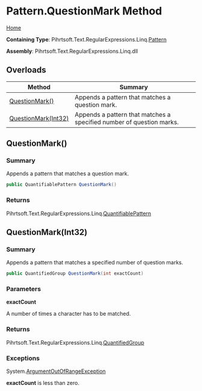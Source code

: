 # Pattern\.QuestionMark Method

[Home](../../../../../../README.md)

**Containing Type**: Pihrtsoft\.Text\.RegularExpressions\.Linq\.[Pattern](../README.md)

**Assembly**: Pihrtsoft\.Text\.RegularExpressions\.Linq\.dll

## Overloads

| Method | Summary |
| ------ | ------- |
| [QuestionMark()](#Pihrtsoft_Text_RegularExpressions_Linq_Pattern_QuestionMark) | Appends a pattern that matches a question mark\. |
| [QuestionMark(Int32)](#Pihrtsoft_Text_RegularExpressions_Linq_Pattern_QuestionMark_System_Int32_) | Appends a pattern that matches a specified number of question marks\. |

## QuestionMark\(\) <a name="Pihrtsoft_Text_RegularExpressions_Linq_Pattern_QuestionMark"></a>

### Summary

Appends a pattern that matches a question mark\.

```csharp
public QuantifiablePattern QuestionMark()
```

### Returns

Pihrtsoft\.Text\.RegularExpressions\.Linq\.[QuantifiablePattern](../../QuantifiablePattern/README.md)

## QuestionMark\(Int32\) <a name="Pihrtsoft_Text_RegularExpressions_Linq_Pattern_QuestionMark_System_Int32_"></a>

### Summary

Appends a pattern that matches a specified number of question marks\.

```csharp
public QuantifiedGroup QuestionMark(int exactCount)
```

### Parameters

**exactCount**

A number of times a character has to be matched\.

### Returns

Pihrtsoft\.Text\.RegularExpressions\.Linq\.[QuantifiedGroup](../../QuantifiedGroup/README.md)

### Exceptions

System\.[ArgumentOutOfRangeException](https://docs.microsoft.com/en-us/dotnet/api/system.argumentoutofrangeexception)

**exactCount** is less than zero\.

